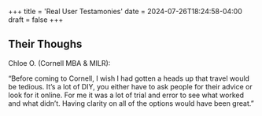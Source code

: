 +++
title = 'Real User Testamonies'
date = 2024-07-26T18:24:58-04:00
draft = false
+++

## Their Thoughs
Chloe O. (Cornell MBA & MILR): 

“Before coming to Cornell, I wish I had gotten a heads up that travel would be tedious. It’s a lot of DIY, you either have to ask people for their advice or look for it online. For me it was a lot of trial and error to see what worked and what didn’t. Having clarity on all of the options would have been great.”
